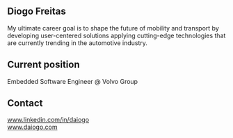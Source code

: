 ## Diogo Freitas
My ultimate career goal is to shape the future of mobility and transport by developing user-centered solutions applying cutting-edge technologies that are currently trending in the automotive industry.

## Current position
Embedded Software Engineer @ Volvo Group

<!--
## Professional Interests
- ECU Software Development
- Autonomous Vehicles
- Advanced Driver Assistance Systems (ADAS)
- Connected Cars (V2X)
- Electromobility
- Intelligent Transportation Systems (ITS)
-->

## Contact
www.linkedin.com/in/daiogo  
www.daiogo.com  
